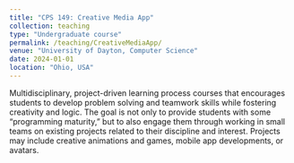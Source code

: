 ```yaml
---
title: "CPS 149: Creative Media App"
collection: teaching
type: "Undergraduate course"
permalink: /teaching/CreativeMediaApp/
venue: "University of Dayton, Computer Science"
date: 2024-01-01
location: "Ohio, USA"
---
```


Multidisciplinary, project-driven learning process courses that encourages students to develop problem solving and teamwork skills while fostering creativity and logic. The goal is not only to provide students with some “programming maturity,” but to also engage them through working in small teams on existing projects related to their discipline and interest. Projects may include creative animations and games, mobile app developments, or avatars.